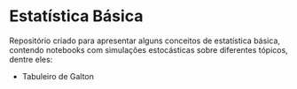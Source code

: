 # Estatística Básica

Repositório criado para apresentar alguns conceitos de estatística básica, contendo notebooks com simulações estocásticas sobre diferentes tópicos, dentre eles:

- Tabuleiro de Galton
